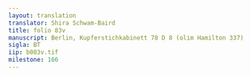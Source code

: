 ```yaml
---
layout: translation
translator: Shira Schwam-Baird
title: folio 83v
manuscript: Berlin, Kupferstichkabinett 78 D 8 (olim Hamilton 337)
sigla: BT
iip: b083v.tif
milestone: 166
---
```

